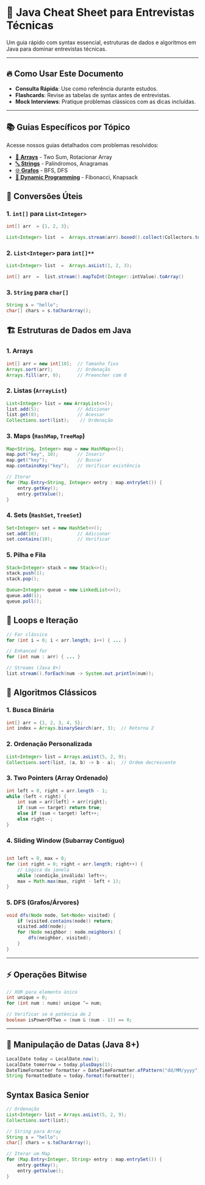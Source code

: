 
# 📘 Java Cheat Sheet para Entrevistas Técnicas

  

Um guia rápido com syntax essencial, estruturas de dados e algoritmos em Java para dominar entrevistas técnicas.

---
## 🔥 **Como Usar Este Documento**

-  **Consulta Rápida**: Use como referência durante estudos.
-  **Flashcards**: Revise as tabelas de syntax antes de entrevistas.
-  **Mock Interviews**: Pratique problemas clássicos com as dicas incluídas. 
---
## 📚 **Guias Específicos por Tópico**
Acesse nossos guias detalhados com problemas resolvidos:
- [🔄 **Arrays**](/arrays/README.md) - Two Sum, Rotacionar Array
- [🔤 **Strings**](/strings/README.md) - Palíndromos, Anagramas
- [🌐 **Grafos**](/graphs/README.md) - BFS, DFS
- [🧠 **Dynamic Programming**](/dynamic-programming/README.md) - Fibonacci, Knapsack
  

## 📌 **Conversões Úteis**

### **1. `int[]` para `List<Integer>`**

```java
int[] arr  = {1, 2, 3};

List<Integer> list  =  Arrays.stream(arr).boxed().collect(Collectors.toList());
```

### 2.  `List<Integer>` para `int[]**`
```java
List<Integer> list  =  Arrays.asList(1, 2, 3);

int[] arr  =  list.stream().mapToInt(Integer::intValue).toArray()
```
### **3.  `String`  para  `char[]`**
```java
String s = "hello";
char[] chars = s.toCharArray();
```

## 🏗️  **Estruturas de Dados em Java**
### **1. Arrays**
```java
int[] arr = new int[10];  // Tamanho fixo
Arrays.sort(arr);         // Ordenação
Arrays.fill(arr, 0);      // Preencher com 0
```
### **2. Listas (`ArrayList`)**
```java
List<Integer> list = new ArrayList<>();
list.add(5);              // Adicionar
list.get(0);              // Acessar
Collections.sort(list);    // Ordenação
```
### **3. Maps (`HashMap`,  `TreeMap`)**
```java
Map<String, Integer> map = new HashMap<>();
map.put("key", 10);       // Inserir
map.get("key");           // Buscar
map.containsKey("key");   // Verificar existência

// Iterar
for (Map.Entry<String, Integer> entry : map.entrySet()) {
    entry.getKey();
    entry.getValue();
}
```
### **4. Sets (`HashSet`,  `TreeSet`)**
```java
Set<Integer> set = new HashSet<>();
set.add(10);              // Adicionar
set.contains(10);         // Verificar
```
### **5. Pilha e Fila**
```java
Stack<Integer> stack = new Stack<>();
stack.push(1);
stack.pop();

Queue<Integer> queue = new LinkedList<>();
queue.add(1);
queue.poll();
```
## 🔄  **Loops e Iteração**
```java
// For clássico
for (int i = 0; i < arr.length; i++) { ... }

// Enhanced for
for (int num : arr) { ... }

// Streams (Java 8+)
list.stream().forEach(num -> System.out.println(num));
```
## 🧮  **Algoritmos Clássicos**

### **1. Busca Binária**
```java
int[] arr = {1, 2, 3, 4, 5};
int index = Arrays.binarySearch(arr, 3);  // Retorna 2
```

### **2. Ordenação Personalizada**

```java
List<Integer> list = Arrays.asList(5, 2, 9);
Collections.sort(list, (a, b) -> b - a);  // Ordem decrescente
```
### **3. Two Pointers (Array Ordenado)**
```java
int left = 0, right = arr.length - 1;
while (left < right) {
    int sum = arr[left] + arr[right];
    if (sum == target) return true;
    else if (sum < target) left++;
    else right--;
}
```
### **4. Sliding Window (Subarray Contíguo)**

```java

int left = 0, max = 0;
for (int right = 0; right < arr.length; right++) {
    // Lógica da janela
    while (condição_inválida) left++;
    max = Math.max(max, right - left + 1);
}
```
### **5. DFS (Grafos/Árvores)**

```java
void dfs(Node node, Set<Node> visited) {
    if (visited.contains(node)) return;
    visited.add(node);
    for (Node neighbor : node.neighbors) {
        dfs(neighbor, visited);
    }
}
```
----------

## ⚡  **Operações Bitwise**

```java
// XOR para elemento único
int unique = 0;
for (int num : nums) unique ^= num;

// Verificar se é potência de 2
boolean isPowerOfTwo = (num & (num - 1)) == 0;
```
----------

## 📅  **Manipulação de Datas (Java 8+)**

```java
LocalDate today = LocalDate.now();
LocalDate tomorrow = today.plusDays(1);
DateTimeFormatter formatter = DateTimeFormatter.ofPattern("dd/MM/yyyy");
String formattedDate = today.format(formatter);
```

## **Syntax Basica Senior**
```java
// Ordenação
List<Integer> list = Arrays.asList(5, 2, 9);
Collections.sort(list);  

// String para Array
String s = "hello";
char[] chars = s.toCharArray();  

// Iterar um Map
for (Map.Entry<Integer, String> entry : map.entrySet()) {
    entry.getKey();
    entry.getValue();
}
```